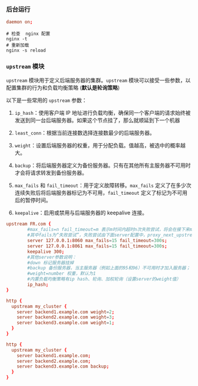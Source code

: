 ### 后台运行

```conf
daemon on;
```

```shell
# 检查  nginx 配置
nginx -t
# 重新加载
nginx -s reload
```

### `upstream` 模块

`upstream` 模块用于定义后端服务器的集群。`upstream` 模块可以接受一些参数，以配置集群的行为和负载均衡策略 (**默认是轮询策略**)

以下是一些常用的 `upstream` 参数：

1. `ip_hash`：使用客户端 IP 地址进行负载均衡，确保同一个客户端的请求始终被发送到同一台后端服务器。如果这个节点挂了，那么就顺延到下一个机器
    
2. `least_conn`：根据当前连接数选择连接数最少的后端服务器。
    
3. `weight`：设置后端服务器的权重，用于分配负载。值越高，被选中的概率越大。
    
4. `backup`：将后端服务器定义为备份服务器。只有在其他所有主服务器不可用时才会将请求转发到备份服务器。
    
5. `max_fails` 和 `fail_timeout`：用于定义故障转移。`max_fails` 定义了在多少次连续失败后将后端服务器标记为不可用，`fail_timeout` 定义了标记为不可用后的暂停时间。
    
6. `keepalive`：启用或禁用与后端服务器的 keepalive 连接。

```conf
upstream FR.com {  
        #max_fails=n fail_timeout=m 表示m时间内超时n次失败尝试，将会在接下来m时间内标记此节点不可用（m时间过后无论此节点是否启动都会被重新标记为可用状态）  
        #其中fails为“失败尝试”，失败尝试由下面server配置中，proxy_next_upstream指令定义  
        server 127.0.0.1:8060 max_fails=15 fail_timeout=300s;  
        server 127.0.0.1:8061 max_fails=15 fail_timeout=300s;  
        keepalive 300;  
        #其他server参数说明：  
        #down 标记服务器挂掉  
        #backup 备份服务器，当主服务器（例如上面的95和96）不可用时才加入服务器；  
        #weight=number 权重，默认为1  
        #内置负载均衡策略有ip hash、轮询、加权轮询（设置server的weight值）  
        ip_hash;  
}
```

```conf
http {
  upstream my_cluster {
    server backend1.example.com weight=2;
    server backend2.example.com weight=3;
    server backend3.example.com weight=1;
  }
}
```

```conf
http {
  upstream my_cluster {
    server backend1.example.com;
    server backend2.example.com;
    server backend3.example.com backup;
  }
}
```